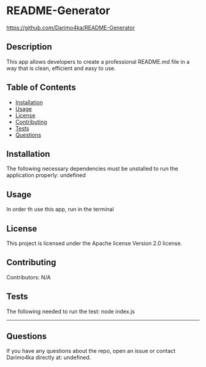 # README-Generator
https://github.com/Darimo4ka/README-Generator

## Description
This app allows developers to create a professional README.md file in a way that is clean, efficient and easy to use.

## Table of Contents
* [Installation](#installation)
* [Usage](#usage)
* [License](#license)
* [Contributing](#contributing)
* [Tests](#tests)
* [Questions](#questions)


## Installation
The following necessary dependencies must be unstalled to run the application properly:
 undefined

## Usage
In order th use this app,
 run in the terminal

## License
This project is licensed under the 
Apache license Version 2.0 license.

## Contributing 
Contributors:  N/A

## Tests
The following needed to run the test: 
node index.js

---
## Questions
If you have any questions about the repo, open an issue or contact Darimo4ka directly at: undefined. 
